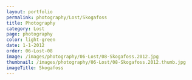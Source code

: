 ```yaml
---
layout: portfolio
permalink: photography/Lost/Skogafoss
title: Photography
category: Lost
page: photography
color: light-green
date: 1-1-2012
order: 06-Lost-08
image: /images/photography/06-Lost/08-Skogafoss.2012.jpg
thumbnail: /images/photography/06-Lost/08-Skogafoss.2012.thumb.jpg
imageTitle: Skogafoss
---
```


